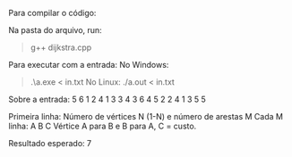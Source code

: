 Para compilar o código:

Na pasta do arquivo, run:

> g++ dijkstra.cpp

Para executar com a entrada:
No Windows:

> .\a.exe < in.txt
No Linux:
> ./a.out < in.txt

Sobre a entrada:
5 6
1 2 4
1 3 3
4 3 6
4 5 2
2 4 1
3 5 5

Primeira linha:
Número de vértices N (1-N) e número de arestas M
Cada M linha:
A B C
Vértice A para B e B para A, C = custo.

Resultado esperado:
7
